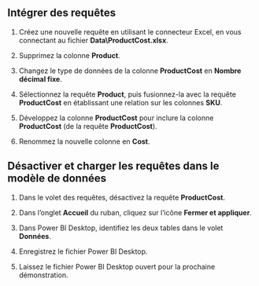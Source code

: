 ## Intégrer des requêtes

1. Créez une nouvelle requête en utilisant le connecteur Excel, en vous connectant au fichier **Data\ProductCost.xlsx**.

1. Supprimez la colonne **Product**.

1. Changez le type de données de la colonne **ProductCost** en **Nombre décimal fixe**.

1. Sélectionnez la requête **Product**, puis fusionnez-la avec la requête **ProductCost** en établissant une relation sur les colonnes **SKU**.

1. Développez la colonne **ProductCost** pour inclure la colonne **ProductCost** (de la requête **ProductCost**).

1. Renommez la nouvelle colonne en **Cost**.

## Désactiver et charger les requêtes dans le modèle de données

1. Dans le volet des requêtes, désactivez la requête **ProductCost**.

1. Dans l’onglet **Accueil** du ruban, cliquez sur l’icône **Fermer et appliquer**.

1. Dans Power BI Desktop, identifiez les deux tables dans le volet **Données**.

1. Enregistrez le fichier Power BI Desktop.

1. Laissez le fichier Power BI Desktop ouvert pour la prochaine démonstration.